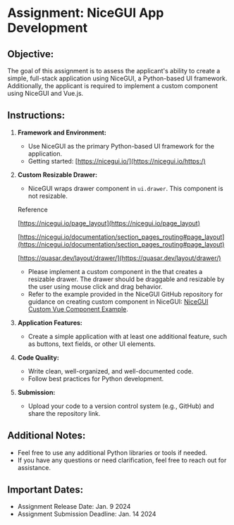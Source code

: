 # **Assignment: NiceGUI App Development**

## **Objective:**

The goal of this assignment is to assess the applicant's ability to create a simple, full-stack application using NiceGUI, a Python-based UI framework. Additionally, the applicant is required to implement a custom component using NiceGUI and Vue.js.

## **Instructions:**

1. **Framework and Environment:**

   * Use NiceGUI as the primary Python-based UI framework for the application.
   * Getting started: [https://nicegui.io/](https://nicegui.io/https:/)
2. **Custom Resizable Drawer:**

   * NiceGUI wraps drawer component in `ui.drawer`. This component is not resizable.

   Reference

   [https://nicegui.io/page_layout](https://nicegui.io/page_layout)

   [https://nicegui.io/documentation/section_pages_routing#page_layout](https://nicegui.io/documentation/section_pages_routing#page_layout)

   [https://quasar.dev/layout/drawer/](https://quasar.dev/layout/drawer/)

   * Please implement a custom component in the that creates a resizable drawer. The drawer should be draggable and resizable by the user using mouse click and drag behavior.
   * Refer to the example provided in the NiceGUI GitHub repository for guidance on creating custom component in NiceGUI: [NiceGUI Custom Vue Component Example](https://github.com/zauberzeug/nicegui/tree/main/examples/custom_vue_component).
3. **Application Features:**

   * Create a simple application with at least one additional feature, such as buttons, text fields, or other UI elements.
4. **Code Quality:**

   * Write clean, well-organized, and well-documented code.
   * Follow best practices for Python development.
5. **Submission:**

   * Upload your code to a version control system (e.g., GitHub) and share the repository link.

## **Additional Notes:**

* Feel free to use any additional Python libraries or tools if needed.
* If you have any questions or need clarification, feel free to reach out for assistance.

## **Important Dates:**

* Assignment Release Date: Jan. 9 2024
* Assignment Submission Deadline: Jan. 14 2024
